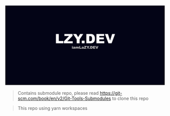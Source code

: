 ![iamlazy.dev cover](docs/cover.png)

> Contains submodule repo, please read https://git-scm.com/book/en/v2/Git-Tools-Submodules to clone this repo

> This repo using yarn workspaces


